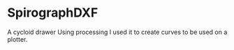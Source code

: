 # SpirographDXF
A cycloid drawer
Using processing 
I used it to create curves to be used on a plotter.
